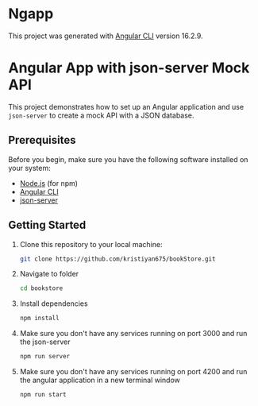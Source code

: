 # Ngapp

This project was generated with [Angular CLI](https://github.com/angular/angular-cli) version 16.2.9.

# Angular App with json-server Mock API

This project demonstrates how to set up an Angular application and use `json-server` to create a mock API with a JSON database.
 
## Prerequisites

Before you begin, make sure you have the following software installed on your system:

- [Node.js](https://nodejs.org/) (for npm)
- [Angular CLI](https://angular.io/guide/setup-local)
- [json-server](https://github.com/typicode/json-server)

## Getting Started

1. Clone this repository to your local machine:

   ```bash
   git clone https://github.com/kristiyan675/bookStore.git

2. Navigate to folder

   ```bash
   cd bookstore

3. Install dependencies

   ```bash
   npm install

4. Make sure you don't have any services running on port 3000 and run the json-server

   ```bash
   npm run server

5. Make sure you don't have any services running on port 4200 and run the angular application in a new terminal window

   ```bash
   npm run start
